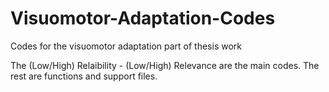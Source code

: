 # Visuomotor-Adaptation-Codes
Codes for the visuomotor adaptation part of thesis work

The (Low/High) Relaibility - (Low/High) Relevance are the main codes. The rest are functions and support files.
